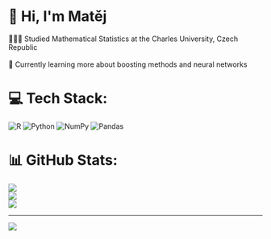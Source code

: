# 💫 Hi, I'm Matěj
👩🏻‍🎓 Studied Mathematical Statistics at the Charles University, Czech Republic<br/><br>💭 Currently learning more about boosting methods and neural networks


# 💻 Tech Stack:
![R](https://img.shields.io/badge/r-%23276DC3.svg?style=for-the-badge&logo=r&logoColor=white) ![Python](https://img.shields.io/badge/python-3670A0?style=for-the-badge&logo=python&logoColor=ffdd54) ![NumPy](https://img.shields.io/badge/numpy-%23013243.svg?style=for-the-badge&logo=numpy&logoColor=white) ![Pandas](https://img.shields.io/badge/pandas-%23150458.svg?style=for-the-badge&logo=pandas&logoColor=white)
# 📊 GitHub Stats:
![](https://github-readme-stats.vercel.app/api?username=MPesek&theme=dark&hide_border=false&include_all_commits=false&count_private=false)<br/>
![](https://github-readme-streak-stats.herokuapp.com/?user=MPesek&theme=dark&hide_border=false)<br/>
![](https://github-readme-stats.vercel.app/api/top-langs/?username=MPesek&theme=dark&hide_border=false&include_all_commits=false&count_private=false&layout=compact)

---
[![](https://visitcount.itsvg.in/api?id=MPesek&icon=0&color=0)](https://visitcount.itsvg.in)

<!-- Proudly created with GPRM ( https://gprm.itsvg.in ) -->
